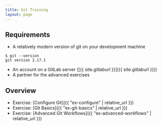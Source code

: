 ```yaml
---
title: Git Training
layout: page
---
```


## Requirements
  - A relatively modern version of git on your development machine
```terminal
$ git --version
git version 2.17.1
```
  - An account on a GitLab server ([{{ site.gitlaburl }}]({{ site.gitlaburl }}))
  - A partner for the advanced exercises

## Overview
- Exercise: [Configure Git]({{ "ex-configure" | relative_url }})
- Exercise: [Git Basics]({{ "ex-git-basics" | relative_url }})
- Exercise: [Advanced Git Workflows]({{ "ex-advanced-workflows" | relative_url }})


